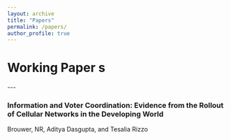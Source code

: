 ```yaml
---
layout: archive
title: "Papers"
permalink: /papers/
author_profile: true
---
```


<h1> Working Paper s</h1>
---

<!---
{% if author.googlescholar %}
  You can also find my articles on <u><a href="{{author.googlescholar}}">my Google Scholar profile</a>.</u>
{% endif %}

{% include base_path %}

{% for post in site.publications reversed %}
  {% if post.pubtype == 'working' %}
      {% include archive-single.html %}
  {% endif %}
{% endfor %}
-->

### Information and Voter Coordination: Evidence from the Rollout of Cellular Networks in the Developing World
Brouwer, NR, Aditya Dasgupta, and Tesalia Rizzo